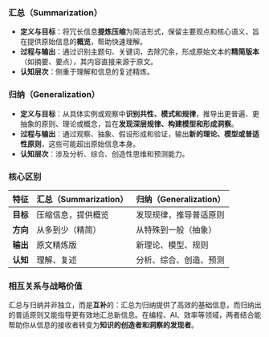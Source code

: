 
### 汇总（Summarization）

*   **定义与目标**：将冗长信息**提炼压缩**为简洁形式，保留主要观点和核心语义，旨在提供原始信息的**概览**，帮助快速理解。
*   **过程与输出**：通过识别主题句、关键词，去除冗余，形成原始文本的**精简版本**（如摘要、要点），其内容直接来源于原文。
*   **认知层次**：侧重于理解和信息的复述精炼。

### 归纳（Generalization）

*   **定义与目标**：从具体实例或观察中**识别共性、模式和规律**，推导出更普遍、更抽象的原则、理论或概念，旨在**发现深层规律、构建模型和形成洞察**。
*   **过程与输出**：通过观察、抽象、假设形成和验证，输出**新的理论、模型或普适性原则**，这些可能超出原始信息本身。
*   **认知层次**：涉及分析、综合、创造性思维和预测能力。

### 核心区别

| 特征   | 汇总（Summarization）      | 归纳（Generalization）    |
| :----- | :------------------------- | :------------------------ |
| **目标** | 压缩信息，提供概览         | 发现规律，推导普适原则    |
| **方向** | 从多到少（精简）           | 从特殊到一般（抽象）      |
| **输出** | 原文精炼版                 | 新理论、模型、规则        |
| **认知** | 理解、复述                 | 分析、综合、创造、预测    |

### 相互关系与战略价值

汇总与归纳并非独立，而是**互补**的：汇总为归纳提供了高效的基础信息，而归纳出的普适原则又能指导更有效地汇总新信息。在编程、AI、效率等领域，两者结合能帮助你从信息的接收者转变为**知识的创造者和洞察的发现者**。